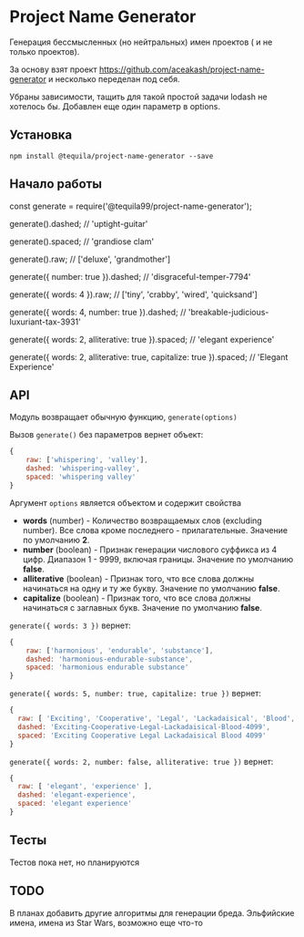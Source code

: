 # Project Name Generator

Генерация бессмысленных (но нейтральных) имен проектов ( и не только проектов).

За основу взят проект https://github.com/aceakash/project-name-generator и несколько переделан под себя.

Убраны зависимости, тащить для такой простой задачи lodash не хотелось бы. Добавлен еще один параметр в options. 

## Установка
`npm install @tequila/project-name-generator --save`

## Начало работы
const generate = require('@tequila99/project-name-generator');

generate().dashed; // 'uptight-guitar'

generate().spaced; // 'grandiose clam'

generate().raw; // ['deluxe', 'grandmother']

generate({ number: true }).dashed; // 'disgraceful-temper-7794'

generate({ words: 4 }).raw; // ['tiny', 'crabby', 'wired', 'quicksand']

generate({ words: 4, number: true }).dashed; // 'breakable-judicious-luxuriant-tax-3931'

generate({ words: 2, alliterative: true }).spaced; // 'elegant experience'

generate({ words: 2, alliterative: true, capitalize: true }).spaced; // 'Elegant Experience'

## API
Модуль возвращает обычную функцию, `generate(options)`

Вызов `generate()` без параметров вернет объект:
```javascript
{
    raw: ['whispering', 'valley'],
    dashed: 'whispering-valley',
    spaced: 'whispering valley'
}
```

Аргумент `options` является объектом и содержит свойства

* **words** (number) - Количество возвращаемых слов (excluding number). Все слова кроме последнего - прилагательные. Значение по умолчанию **2**.
* **number** (boolean) - Признак генерации числового суффикса из 4 цифр. Диапазон 1 - 9999, включая границы. Значение по умолчанию **false**.
* **alliterative** (boolean) - Признак того, что все слова должны начинаться на одну и ту же букву. Значение по умолчанию **false**.
* **capitalize** (boolean) - Признак того, что все слова должны начинаться c заглавных букв. Значение по умолчанию **false**.

`generate({ words: 3 })` вернет:
```javascript
{
    raw: ['harmonious', 'endurable', 'substance'],
    dashed: 'harmonious-endurable-substance',
    spaced: 'harmonious endurable substance'
}
```

`generate({ words: 5, number: true, capitalize: true })` вернет:
```javascript
{
  raw: [ 'Exciting', 'Cooperative', 'Legal', 'Lackadaisical', 'Blood', 4099 ],
  dashed: 'Exciting-Cooperative-Legal-Lackadaisical-Blood-4099',
  spaced: 'Exciting Cooperative Legal Lackadaisical Blood 4099'
}
```

`generate({ words: 2, number: false, alliterative: true })` вернет:
```javascript
{
  raw: [ 'elegant', 'experience' ],
  dashed: 'elegant-experience',
  spaced: 'elegant experience'
}
```
## Тесты 

Тестов пока нет, но планируются

## TODO

В планах добавить другие алгоритмы для генерации бреда. Эльфийские имена, имена из Star Wars, возможно еще что-то